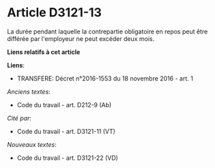 # Article D3121-13

La durée pendant laquelle la contrepartie obligatoire en repos peut être différée par l'employeur ne peut excéder deux mois.

**Liens relatifs à cet article**

**Liens**:

  - TRANSFERE: Décret n°2016-1553 du 18 novembre 2016 - art. 1

_Anciens textes_:

  - Code du travail - art. D212-9 (Ab)

_Cité par_:

  - Code du travail - art. D3121-11 (VT)

_Nouveaux textes_:

  - Code du travail - art. D3121-22 (VD)

